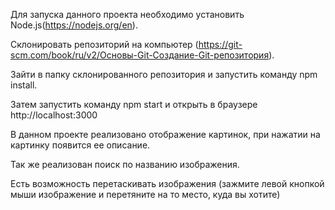 Для запуска данного проекта необходимо установить Node.js(https://nodejs.org/en).

Склонировать репозиторий на компьютер (https://git-scm.com/book/ru/v2/Основы-Git-Создание-Git-репозитория).

Зайти в папку склонированного репозитория и запустить команду npm install.

Затем запустить команду npm start и открыть в браузере http://localhost:3000


В данном проекте реализовано отображение картинок, при нажатии на картинку появится ее описание.

Так же реализован поиск по названию изображения.

Есть возможность перетаскивать изображения (зажмите левой кнопкой мыши изображение и перетяните на то место, куда вы хотите)

